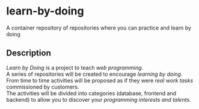 # learn-by-doing
A container repository of repositories where you can practice and learn by doing

## Description
_Learn by Doing_ is a project to teach *web programming*.  
A series of repositories will be created to encourage *learning by doing*.  
From time to time activities will be proposed as if they were *real work tasks* commissioned by customers.  
The activities will be divided into categories (database, frontend and backend) to allow you to discover your *programming interests and talents*.  
